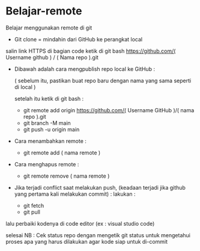 # Belajar-remote
Belajar menggunakan remote di git

* Git clone = mindahin dari GitHub ke perangkat local
 
 salin link HTTPS di bagian code
 ketik di git bash https://github.com/( Username github ) / ( Nama repo ).git


* Dibawah adalah cara mengpublish repo local ke GitHub :

  ( sebelum itu, pastikan buat repo baru dengan nama yang sama seperti di local )

  setelah itu ketik di git bash :
  - git remote add origin https://github.com/( Username GitHub )/( nama repo ).git
  - git branch -M main
  - git push -u origin main

* Cara menambahkan remote :
  - git remote add ( nama remote )

* Cara menghapus remote :
  - git remote remove ( nama remote )

* Jika terjadi conflict saat melakukan push, (keadaan terjadi jika github yang pertama kali melakukan commit) :
  lakukan :
  - git fetch
  - git pull
  
lalu perbaiki kodenya di code editor (ex : visual studio code)

selesai 
NB : Cek status repo dengan mengetik git status untuk mengetahui proses apa yang harus dilakukan agar kode siap untuk di-commit
